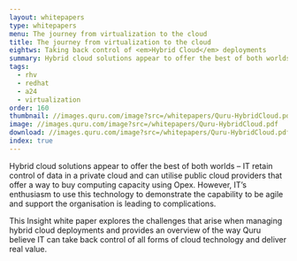 ```yaml
---
layout: whitepapers
type: whitepapers
menu: The journey from virtualization to the cloud
title: The journey from virtualization to the cloud
eightws: Taking back control of <em>Hybrid Cloud</em> deployments
summary: Hybrid cloud solutions appear to offer the best of both worlds – IT retain control of data in a private cloud and can utilise public cloud providers that offer a way to buy computing capacity using Opex. 
tags:
  - rhv
  - redhat
  - a24
  - virtualization
order: 160
thumbnail: //images.quru.com/image?src=/whitepapers/Quru-HybridCloud.pdf&bottom=0.49063&left=0.6696&top=0.31563
image: //images.quru.com/image?src=/whitepapers/Quru-HybridCloud.pdf
download: //images.quru.com/image?src=/whitepapers/Quru-HybridCloud.pdf
index: true
---
```


Hybrid cloud solutions appear to offer the best of both worlds – IT retain control of data in a private cloud and can utilise public cloud providers that offer a way to buy computing capacity using Opex. However, IT’s enthusiasm to use this technology to demonstrate the capability to be agile and support the organisation is leading to complications.

This Insight white paper explores the challenges that arise when managing hybrid cloud deployments and provides an overview of the way Quru believe IT can take back control of all forms of cloud technology and deliver real value.
